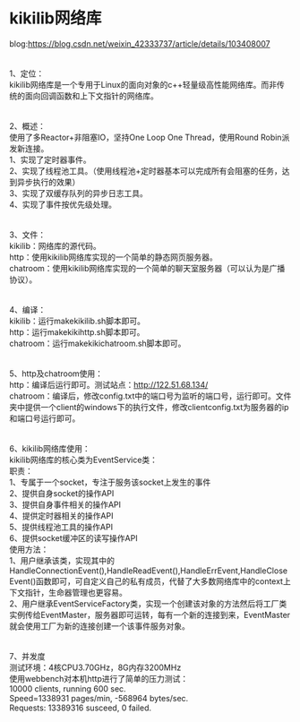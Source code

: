 # kikilib网络库
blog:https://blog.csdn.net/weixin_42333737/article/details/103408007<br>
<br>
<br>
1、定位：<br>
	kikilib网络库是一个专用于Linux的面向对象的c++轻量级高性能网络库。而非传统的面向回调函数和上下文指针的网络库。<br>
<br>
<br>
2、概述：<br>
	使用了多Reactor+非阻塞IO，坚持One Loop One Thread，使用Round Robin派发新连接。<br>
	1、实现了定时器事件。<br>
	2、实现了线程池工具。（使用线程池+定时器基本可以完成所有会阻塞的任务，达到异步执行的效果）<br>
	3、实现了双缓存队列的异步日志工具。<br>
	4、实现了事件按优先级处理。<br>
<br>
<br>
3、文件：<br>
	kikilib：网络库的源代码。<br>
	http：使用kikilib网络库实现的一个简单的静态网页服务器。<br>
	chatroom：使用kikilib网络库实现的一个简单的聊天室服务器（可以认为是广播协议）。<br>
<br>
<br>
4、编译：<br>
	kikilib：运行makekikilib.sh脚本即可。<br>
	http：运行makekikihttp.sh脚本即可。<br>
	chatroom：运行makekikichatroom.sh脚本即可。<br>
<br>
<br>
5、http及chatroom使用：<br>
	http：编译后运行即可。测试站点：http://122.51.68.134/<br>
	chatroom：编译后，修改config.txt中的端口号为监听的端口号，运行即可。文件夹中提供一个client的windows下的执行文件，修改clientconfig.txt为服务器的ip和端口号运行即可。<br>
<br>
<br>
6、kikilib网络库使用：<br>
	kikilib网络库的核心类为EventService类：<br>
	职责：<br>
	1、专属于一个socket，专注于服务该socket上发生的事件<br>
	2、提供自身socket的操作API<br>
	3、提供自身事件相关的操作API<br>
	4、提供定时器相关的操作API<br>
	5、提供线程池工具的操作API<br>
	6、提供socket缓冲区的读写操作API<br>
	使用方法：<br>
	1、用户继承该类，实现其中的HandleConnectionEvent(),HandleReadEvent(),HandleErrEvent,HandleCloseEvent()函数即可，可自定义自己的私有成员，代替了大多数网络库中的context上下文指针，生命器管理也更容易。<br>
	2、用户继承EventServiceFactory类，实现一个创建该对象的方法然后将工厂类实例传给EventMaster，服务器即可运转，每有一个新的连接到来，EventMaster就会使用工厂为新的连接创建一个该事件服务对象。<br>
<br>
<br>
7、并发度<br>
	测试环境：4核CPU3.70GHz，8G内存3200MHz<br>
	使用webbench对本机http进行了简单的压力测试：<br>
	10000 clients, running 600 sec.<br>
	Speed=1338931 pages/min, -568964 bytes/sec.<br>
	Requests: 13389316 susceed, 0 failed.<br>
